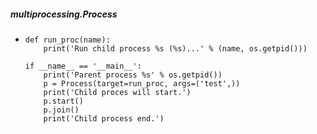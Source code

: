 ##### multiprocessing.Process
- ```
  def run_proc(name):
      print('Run child process %s (%s)...' % (name, os.getpid()))

  if __name__ == '__main__':
      print('Parent process %s' % os.getpid())
      p = Process(target=run_proc, args=('test',))
      print('Child proces will start.')
      p.start()
      p.join()
      print('Child process end.')
  ```
